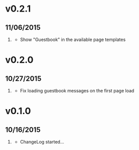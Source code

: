 # v0.2.1
## 11/06/2015

1. [](#bugfix)
    * Show "Guestbook" in the available page templates

# v0.2.0
## 10/27/2015

1. [](#bugfix)
    * Fix loading guestbook messages on the first page load

# v0.1.0
## 10/16/2015

1. [](#new)
    * ChangeLog started...
